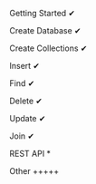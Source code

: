 Getting Started  ✔ 

Create Database ✔ 

Create Collections ✔ 

Insert ✔ 

Find  ✔ 

Delete ✔  

Update ✔ 

Join ✔ 

REST API  *

Other +++++

